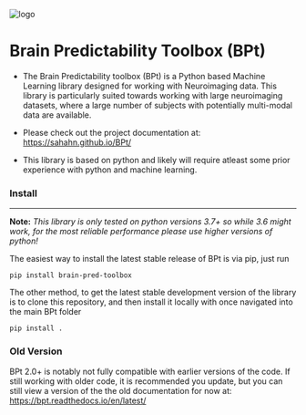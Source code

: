 ![logo](https://github.com/sahahn/BPt/blob/master/doc/source/_static/red_logo.png?raw=true)

# Brain Predictability Toolbox (BPt)

- The Brain Predictability toolbox (BPt) is a Python based Machine Learning library designed for working with Neuroimaging data. This library is particularly suited towards working with large neuroimaging datasets, where a large number of subjects with potentially multi-modal data are available.

- Please check out the project documentation at:
<https://sahahn.github.io/BPt/>

- This library is based on python and likely will require atleast some prior experience with python and machine learning.


### Install
----

**Note:** *This library is only tested on python versions 3.7+ so while 3.6 might work, for the most reliable performance please use higher versions of python!*


The easiest way to install the latest stable release of BPt is via pip, just run
``` 
pip install brain-pred-toolbox 
```

The other method, to get the latest stable development version of the library is to clone this repository,
and then install it locally with once navigated into the main BPt folder

```
pip install .
```



### Old Version

BPt 2.0+  is notably not fully compatible with earlier versions of the code. If still working with older code, it is recommended you update, but you
can still view a version of the the old documentation for now at: https://bpt.readthedocs.io/en/latest/
